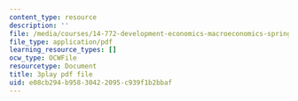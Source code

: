 ```yaml
---
content_type: resource
description: ''
file: /media/courses/14-772-development-economics-macroeconomics-spring-2013/e08cb294b95830422095c939f1b2bbaf_h6Ok8CNVOaE.pdf
file_type: application/pdf
learning_resource_types: []
ocw_type: OCWFile
resourcetype: Document
title: 3play pdf file
uid: e08cb294-b958-3042-2095-c939f1b2bbaf
---
```

